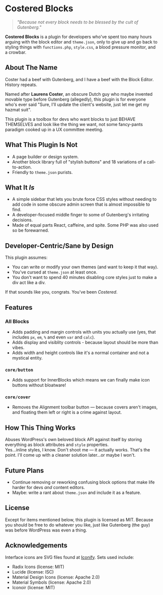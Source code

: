# Costered Blocks

> *"Because not every block needs to be blessed by the cult of Gutenberg."*

**Costered Blocks** is a plugin for developers who've spent too many hours arguing with the block editor and `theme.json`, only to give up and go back to styling things with `functions.php`, `style.css`, a blood pressure monitor, and a crowbar.

## About The Name
Coster had a beef with Gutenberg, and I have a beef with the Block Editor. History repeats.

Named after **Laurens Coster**, an obscure Dutch guy who maybe invented movable type before Gutenberg (allegedly), this plugin is for everyone who's ever said "Sure, I'll update the client's website, just let me get my hazmat suit".

This plugin is a toolbox for devs who want blocks to just BEHAVE THEMSELVES and look like the thing we want, not some fancy-pants paradigm cooked up in a UX committee meeting.

## What This Plugin Is Not
- A page builder or design system.
- Another block library full of "stylish buttons" and 18 variations of a call-to-action.  
- Friendly to `theme.json` purists.

## What It *Is*
- A simple sidebar that lets you brute force CSS styles without needing to add code in some obscure admin screen that is almost impossible to find.
- A developer-focused middle finger to some of Gutenberg's irritating decisions.
- Made of equal parts React, caffeine, and spite. Some PHP was also used so be forewarned. 

## Developer-Centric/Sane by Design 
This plugin assumes:

- You can write or modify your own themes (and want to keep it that way).
- You've cursed at `theme.json` at least once.
- You don't want to spend 40 minutes disabling core styles just to make a div act like a div.

If that sounds like you, congrats. You've been *Costered*.

## Features

### All Blocks
- Adds padding and margin controls with units you actually use (yes, that includes `px`, `em`, `%` and even `var` and `calc`).
- Adds display and visiblity controls - because layout should be more than vibes.
- Adds width and height controls like it's a normal container and not a mystical entity.

### `core/button`
- Adds support for InnerBlocks which means we can finally make icon buttons without bloatware!

### `core/cover`
- Removes the Alignment toolbar button — because covers aren't images, and floating them left or right is a crime against layout.

## How This Thing Works
Abuses WordPress's own beloved block API against itself by storing everything as block attributes and `style` properties.  
Yes...inline styles, I know. Don't shoot me — it actually works. That's the point. I'll come up with a cleaner solution later...or maybe I won't.

## Future Plans
- Continue removing or reworking confusing block options that make life harder for devs *and* content editors.
- Maybe: write a rant about `theme.json` and include it as a feature.

## License
Except for items mentioned below, this plugin is licensed as MIT. Because you should be free to do whatever you like, just like Gutenberg (the guy) was before WordPress was even a thing.

## Acknowledgements
Interface icons are SVG files found at [Iconify](https://iconify.design/). Sets used include:
- Radix Icons (license: MIT)
- Lucide (license: ISC)
- Material Design Icons (license: Apache 2.0)
- Material Symbols (license: Apache 2.0)
- Iconoir (license: MIT)